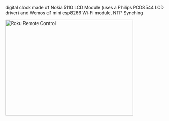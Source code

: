 digital clock made of Nokia 5110 LCD Module (uses a Philips PCD8544 LCD driver) and Wemos d1 mini esp8266 Wi-Fi module, NTP Synching


<a href="http://www.youtube.com/watch?feature=player_embedded&v=_TTzeqaWeXE
" target="_blank"><img src="http://img.youtube.com/vi/msHm6M-61oQ/sddefault.jpg" 
alt="Roku Remote Control" width="400" height="300" /></a>
